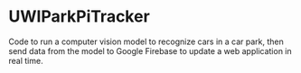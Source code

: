 # UWIParkPiTracker
Code to run a computer vision model to recognize cars in a car park, then send data from the model to Google Firebase to update a web application in real time.
